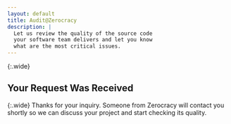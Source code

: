 ```yaml
---
layout: default
title: Audit@Zerocracy
description: |
  Let us review the quality of the source code
  your software team delivers and let you know
  what are the most critical issues.
---
```


{:.wide}
## Your Request Was Received

{:.wide}
Thanks for your inquiry.
Someone from Zerocracy will contact you
shortly so we can discuss your project and start checking its quality.
